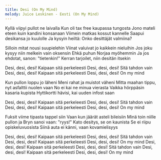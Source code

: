 ```yaml
---
title: Desi (On My Mind)
melody: Juice Leskinen - Eesti (On My Mind)
---
```


Kyllä viipyi pullot ne laivalla
Kun oli tax free kaupassa tungosta
Jono mateli eteen kuin kandini konsanaan
Viimein matkas kossut kannelle
Saapui desikansa jo kuulolle
Ja kysyin heiltä: Onko desittäjät valmiina?

Silloin mitat nousi suupielehin
Viinat valuivat jo kaikkein nieluihin
Jos joku kysyy niin melkein vain oksensin
Ehkä puhun Norjaa myöhemmin
Ja jos ehdotat, sanon: "tietenkin!"
Kerran tarjoilet, niin desitän itsekin

Desi, desi, desi! Kaipaan sitä perkeleesti
Desi, desi, desi! Sitä tahdon vain
Desi, desi, desi! Kaipaan sitä perkeleesti
Desi, desi, desi! On my mind

Kun pullon loppu jo läheni
Meni rahat ja muistot väheni
Mitta maahan tippu, nyt asfalttii nuolen vaan
No ei kai ne minua vierasta
Vaikka hörppäsin kasaria kupista
Hyttikortti hävisi, kai uuden infost saan

Desi, desi, desi! Kaipaan sitä perkeleesti
Desi, desi, desi! Sitä tahdon vain
Desi, desi, desi! Kaipaan sitä perkeleesti
Desi, desi, desi! On my mind

Fuksit viime tipasta tappel siin
Vaan kun jäärät asteli bileisiin
Minä toin niille pullon ja Bryn sanoi vaan: "ryys!"
Kato desitys, se on kaunista
Se ei riipu opiskeluvuosista
Siinä auta ei känni, vaan kovamielisyys

Desi, desi, desi! Kaipaan sitä perkeleesti
Desi, desi, desi! Sitä tahdon vain
Desi, desi, desi! Kaipaan sitä perkeleesti
Desi, desi, desi! On my mind
Desi, desi, desi! Kaipaan sitä perkeleesti
Desi, desi, desi! Sitä tahdon vain
Desi, desi, desi! Kaipaan sitä perkeleesti
Desi, desi, desi! On my mind